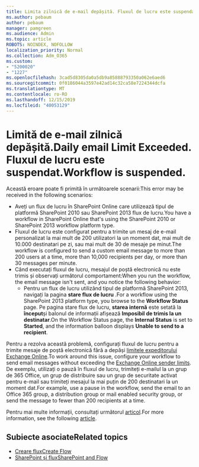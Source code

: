 ```yaml
---
title: Limita zilnică de e-mail depășită. Fluxul de lucru este suspendat.
ms.author: pebaum
author: pebaum
manager: pamgreen
ms.audience: Admin
ms.topic: article
ROBOTS: NOINDEX, NOFOLLOW
localization_priority: Normal
ms.collection: Adm_O365
ms.custom:
- "5200020"
- "1227"
ms.openlocfilehash: 3cad5d8305da0a5db9a85888793350a062e6aed6
ms.sourcegitcommit: 0f0186044a3597e42ad14c32ca58e7224344dcfa
ms.translationtype: MT
ms.contentlocale: ro-RO
ms.lasthandoff: 12/15/2019
ms.locfileid: "40053129"
---
```

# <a name="daily-email-limit-exceeded-workflow-is-suspended"></a><span data-ttu-id="ee7e6-103">Limită de e-mail zilnică depășită.</span><span class="sxs-lookup"><span data-stu-id="ee7e6-103">Daily email Limit Exceeded.</span></span> <span data-ttu-id="ee7e6-104">Fluxul de lucru este suspendat.</span><span class="sxs-lookup"><span data-stu-id="ee7e6-104">Workflow is suspended.</span></span>

<span data-ttu-id="ee7e6-105">Această eroare poate fi primită în următoarele scenarii:</span><span class="sxs-lookup"><span data-stu-id="ee7e6-105">This error may be received in the following scenarios:</span></span>

- <span data-ttu-id="ee7e6-106">Aveți un flux de lucru în SharePoint Online care utilizează tipul de platformă SharePoint 2010 sau SharePoint 2013 flux de lucru.</span><span class="sxs-lookup"><span data-stu-id="ee7e6-106">You have a workflow in SharePoint Online that's using the SharePoint 2010 or SharePoint 2013 workflow platform type.</span></span>
- <span data-ttu-id="ee7e6-107">Fluxul de lucru este configurat pentru a trimite un mesaj de e-mail personalizat la mai mult de 200 utilizatori la un moment dat, mai mult de 10.000 destinatari pe zi, sau mai mult de 30 de mesaje pe minut.</span><span class="sxs-lookup"><span data-stu-id="ee7e6-107">The workflow is configured to send a custom email message to more than 200 users at a time, more than 10,000 recipients per day, or more than 30 messages per minute.</span></span>
- <span data-ttu-id="ee7e6-108">Când executați fluxul de lucru, mesajul de poștă electronică nu este trimis și observați următorul comportament:</span><span class="sxs-lookup"><span data-stu-id="ee7e6-108">When you run the workflow, the email message isn't sent, and you notice the following behavior:</span></span>
    - <span data-ttu-id="ee7e6-109">Pentru un flux de lucru utilizând tipul de platformă SharePoint 2013, navigați la pagina **stare flux de lucru** .</span><span class="sxs-lookup"><span data-stu-id="ee7e6-109">For a workflow using the SharePoint 2013 platform type, you browse to the **Workflow Status** page.</span></span> <span data-ttu-id="ee7e6-110">Pe pagina stare flux de lucru, **starea internă** este setată la **început**și balonul de informații afișează **Imposibil de trimis la un destinatar**.</span><span class="sxs-lookup"><span data-stu-id="ee7e6-110">On the Workflow Status page, the **Internal Status** is set to **Started**, and the information balloon displays **Unable to send to a recipient**.</span></span>

<span data-ttu-id="ee7e6-111">Pentru a rezolva această problemă, configurați fluxul de lucru pentru a trimite mesaje de poștă electronică fără a depăși [limitele expeditorului Exchange Online](https://docs.microsoft.com/office365/servicedescriptions/exchange-online-service-description/exchange-online-limits#recipientlimits).</span><span class="sxs-lookup"><span data-stu-id="ee7e6-111">To work around this issue, configure your workflow to send email messages without exceeding the [Exchange Online sender limits](https://docs.microsoft.com/office365/servicedescriptions/exchange-online-service-description/exchange-online-limits#recipientlimits).</span></span> <span data-ttu-id="ee7e6-112">De exemplu, utilizați o pauză în fluxul de lucru, trimiteți e-mailul la un grup de 365 Office, un grup de distribuire sau un grup de securitate activat pentru e-mail sau trimiteți mesajul la mai puțin de 200 destinatari la un moment dat.</span><span class="sxs-lookup"><span data-stu-id="ee7e6-112">For example, use a pause in the workflow, send the email to an Office 365 group, a distribution group or mail enabled security group, or send the message to fewer than 200 recipients at a time.</span></span>


<span data-ttu-id="ee7e6-113">Pentru mai multe informații, consultați următorul [articol](https://support.microsoft.com/help/3150442/daily-email-limit-has-exceeded-and-your-workflow-has-been-suspended-or).</span><span class="sxs-lookup"><span data-stu-id="ee7e6-113">For more information, see the following [article](https://support.microsoft.com/help/3150442/daily-email-limit-has-exceeded-and-your-workflow-has-been-suspended-or).</span></span>

## <a name="related-topics"></a><span data-ttu-id="ee7e6-114">Subiecte asociate</span><span class="sxs-lookup"><span data-stu-id="ee7e6-114">Related topics</span></span>
- [<span data-ttu-id="ee7e6-115">Creare flux</span><span class="sxs-lookup"><span data-stu-id="ee7e6-115">Create Flow</span></span>](https://support.office.com/article/Create-a-flow-for-a-list-or-library-in-SharePoint-Online-or-OneDrive-for-Business-a9c3e03b-0654-46af-a254-20252e580d01) 
- [<span data-ttu-id="ee7e6-116">SharePoint și flux</span><span class="sxs-lookup"><span data-stu-id="ee7e6-116">SharePoint and Flow</span></span>](https://flow.microsoft.com/blog/sharepoint-and-flow/) 